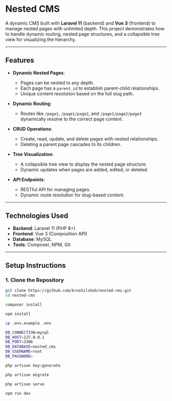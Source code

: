 # Nested CMS

A dynamic CMS built with **Laravel 11** (backend) and **Vue 3** (frontend) to manage nested pages with unlimited depth. This project demonstrates how to handle dynamic routing, nested page structures, and a collapsible tree view for visualizing the hierarchy.

---

## Features

- **Dynamic Nested Pages**:
  - Pages can be nested to any depth.
  - Each page has a `parent_id` to establish parent-child relationships.
  - Unique content resolution based on the full slug path.

- **Dynamic Routing**:
  - Routes like `/page1`, `/page1/page2`, and `/page1/page2/page3` dynamically resolve to the correct page content.

- **CRUD Operations**:
  - Create, read, update, and delete pages with nested relationships.
  - Deleting a parent page cascades to its children.

- **Tree Visualization**:
  - A collapsible tree view to display the nested page structure.
  - Dynamic updates when pages are added, edited, or deleted.

- **API Endpoints**:
  - RESTful API for managing pages.
  - Dynamic route resolution for slug-based content.

---

## Technologies Used

- **Backend**: Laravel 11 (PHP 8+)
- **Frontend**: Vue 3 (Composition API)
- **Database**: MySQL
- **Tools**: Composer, NPM, Git

---

## Setup Instructions

### 1. Clone the Repository

```bash
git clone https://github.com/krushilshah/nested-cms.git
cd nested-cms

composer install

npm install

cp .env.example .env

DB_CONNECTION=mysql
DB_HOST=127.0.0.1
DB_PORT=3306
DB_DATABASE=nested_cms
DB_USERNAME=root
DB_PASSWORD=

php artisan key:generate

php artisan migrate

php artisan serve

npm run dev